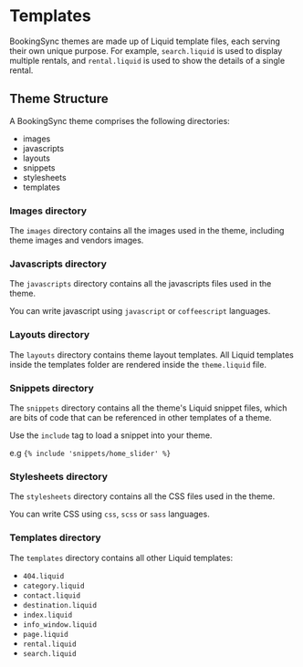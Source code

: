 # Templates

BookingSync themes are made up of Liquid template files, each serving their own unique purpose. For example, `search.liquid` is used to display multiple rentals, and `rental.liquid` is used to show the details of a single rental.

## Theme Structure

A BookingSync theme comprises the following directories:

* images
* javascripts
* layouts
* snippets
* stylesheets
* templates

### Images directory

The `images` directory contains all the images used in the theme, including theme images and vendors images.

### Javascripts directory

The `javascripts` directory contains all the javascripts files used in the theme.

You can write javascript using `javascript` or `coffeescript` languages.

### Layouts directory

The `layouts` directory contains theme layout templates. All Liquid templates inside the templates folder are rendered inside the `theme.liquid` file.

### Snippets directory

The `snippets` directory contains all the theme's Liquid snippet files, which are bits of code that can be referenced in other templates of a theme.

Use the `include` tag to load a snippet into your theme.

e.g `{% include 'snippets/home_slider' %}`

### Stylesheets directory

The `stylesheets` directory contains all the CSS files used in the theme.

You can write CSS using `css`, `scss` or `sass` languages.

### Templates directory

The `templates` directory contains all other Liquid templates:

* `404.liquid`
* `category.liquid`
* `contact.liquid`
* `destination.liquid`
* `index.liquid`
* `info_window.liquid`
* `page.liquid`
* `rental.liquid`
* `search.liquid`
